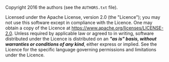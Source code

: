 Copyright 2016 the authors (see the `AUTHORS.txt` file).

Licensed under the Apache License, version 2.0 (the "Licence"); you may not
use this software except in compliance with the Licence. One may obtain a copy
of the Licence at <https://www.apache.org/licenses/LICENSE-2.0>. Unless
required by applicable law or agreed to in writing, software distributed under
the Licence is distributed on an ***"as is" basis, without warranties or
conditions of any kind***, either express or implied. See the Licence for the
specific language governing permissions and limitations under the Licence.
